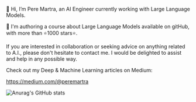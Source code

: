 👋 Hi, I’m Pere Martra, an AI Engineer currently working with Large Language Models. 

🌱 I'm authoring a course about Large Language Models available on gitHub, with more than ⭐️1000 stars⭐️. 

If you are interested in collaboration or seeking advice on anything related to A.I., please don't hesitate to contact me. I would be delighted to assist and help in any possible way.

Check out my Deep & Machine Learning articles on Medium:

https://medium.com/@peremartra

![Anurag's GitHub stats](https://github-readme-stats.vercel.app/api?username=peremartra&show_icons=true)
